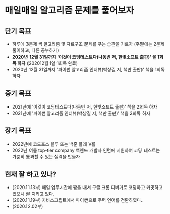 # 매일매일 알고리즘 문제를 풀어보자
## 단기 목표
- 하루에 3문제 씩 알고리즘 및 자료구조 문제를 푸는 습관을 기르자 (주말에는 2문제 풀이하고, 다른 공부하기)
- __2020년 12월 31일까지 '이것이 코딩테스트다(나동빈 저, 한빛소프트 출판)' 을 1회독 하자__ (202012월 1일 1회독 완료)
- 2020년 12월 31일까지 '파이썬 알고리즘 인터뷰(박상길 저, 책만 출판)' 책을 1회독 하자

## 중기 목표
- 2021년에 '이것이 코딩테스트다(나동빈 저, 한빛소프트 출판)' 책을 2회독 하자
- 2021년에 '파이썬 알고리즘 인터뷰(박상길 저, 책만 출판)' 책을 2회독 하자
## 장기 목표
- 2022년에 코드포스 블루 또는 백준 플래 V를 
- 2022년 여름 top-tier company 백엔드 개발자 인턴에 지원하여 코딩 테스트는 가뿐히 통과할 수 있는 실력을 만들자

## 현재 잘 하고 있나?
- (2020.11.13부) 매일 업무시간에 짬을 내서 구글 크롬 디버거로 코딩하고 커밋하고 있으니 잘 지키고 있다.
- (2020.11.19부) 자바스크립트에서 파이썬으로 주력 언어를 전환하였다.
- (2020.12.02부) 

